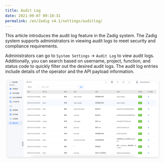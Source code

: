 ```yaml
---
title: Audit Log
date: 2021-09-07 09:18:31
permalink: /en/Zadig v4.1/settings/auditlog/
---
```


This article introduces the audit log feature in the Zadig system. The Zadig system supports administrators in viewing audit logs to meet security and compliance requirements.

Administrators can go to `System Settings` → `Audit Log` to view audit logs. Additionally, you can search based on username, project, function, and status code to quickly filter out the desired audit logs. The audit log entries include details of the operator and the API payload information.

![audit](../../../_images/audit_220.png)